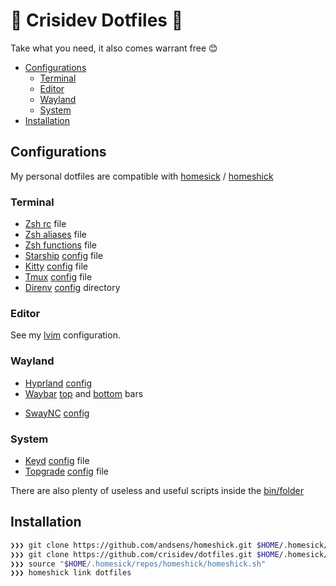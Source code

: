 # 🤟 Crisidev Dotfiles 🤟

Take what you need, it also comes warrant free 😊

- [Configurations](#configurations)
  - [Terminal](#terminal)
  - [Editor](#editor)
  - [Wayland](#Wayland)
  * [System](#System)
- [Installation](#installation)

## Configurations

My personal dotfiles are compatible with
[homesick](https://github.com/technicalpickles/homesick) /
[homeshick](https://github.com/andsens/homeshick)

### Terminal

- [Zsh rc](/home/.zshrc) file
- [Zsh aliases](/home/.zsh_aliases) file
- [Zsh functions](/home/.zsh_functions) file
- [Starship](https://starship.rs) [config](/home/.config/starship.toml) file
- [Kitty](https://sw.kovidgoyal.net/kitty/) [config](/home/.config/kitty) file
- [Tmux](https://github.com/tmux/tmux/wiki) [config](/home/.tmux.conf) file
- [Direnv](https://direnv.net/) [config](/home/.config/direnv) directory

### Editor

See my [lvim](https://github.com/crisidev/lvim) configuration.

### Wayland

- [Hyprland](https://wiki.hyprland.org/) [config](/home/.config/hypr/)
- [Waybar](https://github.com/Alexays/Waybar) [top](/home/.config/waybar/top) and [bottom](/home/.config/waybar/bottom) bars
* [SwayNC](https://github.com/ErikReider/SwayNotificationCenter) [config](/home/.config/swaync/)

### System

- [Keyd](https://github.com/rvaiya/keyd) [config](/system/etc/keyd/keyd.cfg) file
- [Topgrade](https://github.com/r-darwish/topgrade)
  [config](/home/.config/topgrade.toml) file

There are also plenty of useless and useful scripts inside the [bin/folder](/home/.bin)

## Installation

```sh
❯❯❯ git clone https://github.com/andsens/homeshick.git $HOME/.homesick/repos/homeshick
❯❯❯ git clone https://github.com/crisidev/dotfiles.git $HOME/.homesick/dotfiles
❯❯❯ source "$HOME/.homesick/repos/homeshick/homeshick.sh"
❯❯❯ homeshick link dotfiles
```

